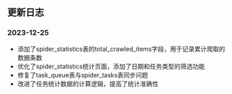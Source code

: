 ## 更新日志

### 2023-12-25
- 添加了spider_statistics表的total_crawled_items字段，用于记录累计爬取的数据条数
- 优化了spider_statistics统计页面，添加了日期和任务类型的筛选功能
- 修复了task_queue表与spider_tasks表同步问题
- 改进了任务统计数据的计算逻辑，提高了统计准确性 